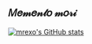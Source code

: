 ## 𝑀𝑒𝓂𝑒𝓃𝓉𝑜 𝓂𝑜𝓇𝒾

[![mrexo's GitHub stats](https://github-readme-stats.vercel.app/api?username=mr-exo)](https://github.com/anuraghazra/github-readme-stats)
